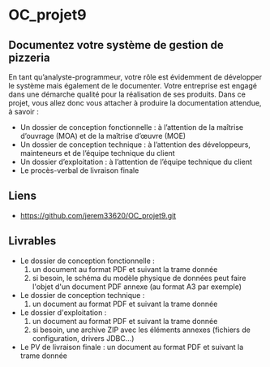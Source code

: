 # OC_projet9

## Documentez votre système de gestion de pizzeria

En tant qu’analyste-programmeur, votre rôle est évidemment de développer le système mais également de le documenter. Votre entreprise est engagé dans une démarche qualité pour la réalisation de ses produits. Dans ce projet, vous allez donc vous attacher à produire la documentation attendue, à savoir :

- Un dossier de conception fonctionnelle : à l’attention de la maîtrise d’ouvrage (MOA) et de la maîtrise d’œuvre (MOE)
- Un dossier de conception technique : à l’attention des développeurs, mainteneurs et de l’équipe technique du client
- Un dossier d’exploitation : à l’attention de l’équipe technique du client
- Le procès-verbal de livraison finale

## Liens

- https://github.com/jerem33620/OC_projet9.git

## Livrables

- Le dossier de conception fonctionnelle :
    1. un document au format PDF et suivant la trame donnée
    2. si besoin, le schéma du modèle physique de données peut faire l'objet d'un document PDF annexe (au format A3 par exemple)
- Le dossier de conception technique :
    1. un document au format PDF et suivant la trame donnée
- Le dossier d'exploitation :
    1. un document au format PDF et suivant la trame donnée
    2. si besoin, une archive ZIP avec les éléments annexes (fichiers de configuration, drivers JDBC...)
- Le PV de livraison finale : un document au format PDF et suivant la trame donnée